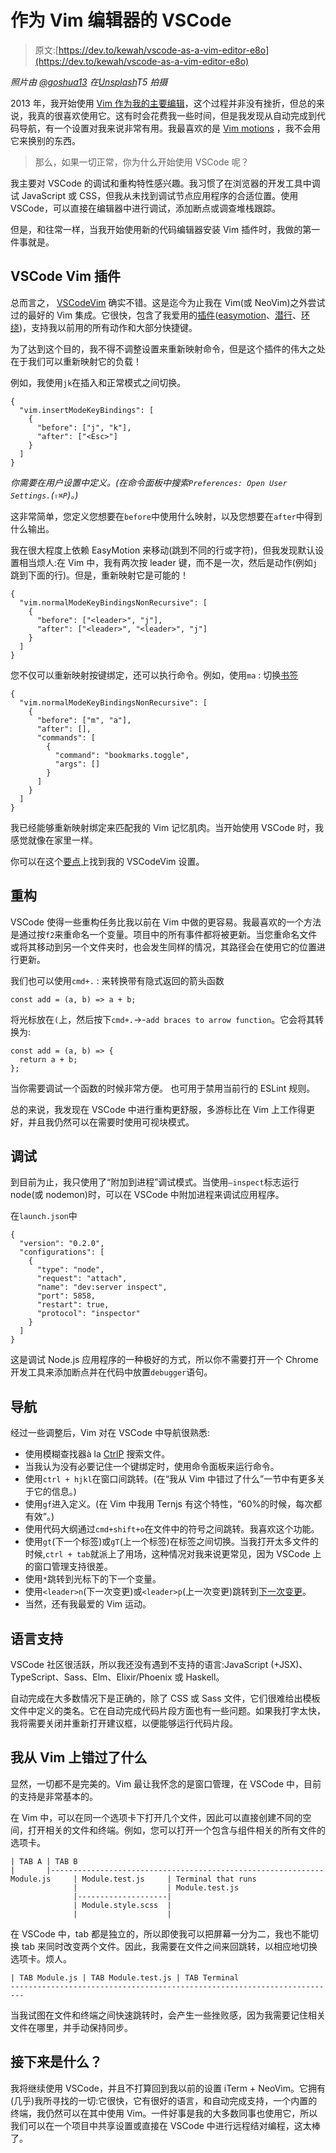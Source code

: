 # 作为 Vim 编辑器的 VSCode

> 原文:[https://dev.to/kewah/vscode-as-a-vim-editor-e8o](https://dev.to/kewah/vscode-as-a-vim-editor-e8o)

*照片由 [@goshua13](https://unsplash.com/@goshua13) 在[Unsplash](https://unsplash.com)T5 拍摄*

2013 年，我开始使用 [Vim 作为我的主要编辑](https://blog.kewah.com/2014/from-sublime-text-to-vim)，这个过程并非没有挫折，但总的来说，我真的很喜欢使用它。这有时会花费我一些时间，但是我发现从自动完成到代码导航，有一个设置对我来说非常有用。我最喜欢的是 [Vim motions](https://blog.kewah.com/2014/from-sublime-text-to-vim/#magic-motions) ，我不会用它来换别的东西。

> 那么，如果一切正常，你为什么开始使用 VSCode 呢？

我主要对 VSCode 的调试和重构特性感兴趣。我习惯了在浏览器的开发工具中调试 JavaScript 或 CSS，但我从未找到调试节点应用程序的合适位置。使用 VSCode，可以直接在编辑器中进行调试，添加断点或调查堆栈跟踪。

但是，和往常一样，当我开始使用新的代码编辑器安装 Vim 插件时，我做的第一件事就是。

## [](#vscode-vim-plugin)VSCode Vim 插件

总而言之， [VSCodeVim](https://github.com/VSCodeVim/Vim) 确实不错。这是迄今为止我在 Vim(或 NeoVim)之外尝试过的最好的 Vim 集成。它很快，包含了我爱用的[插件](https://github.com/VSCodeVim/Vim#-emulated-plugins)([easymotion](https://github.com/easymotion/vim-easymotion)、[潜行](https://github.com/justinmk/vim-sneak)、[环绕](https://github.com/tpope/vim-surround))，支持我以前用的所有动作和大部分快捷键。

为了达到这个目的，我不得不调整设置来重新映射命令，但是这个插件的伟大之处在于我们可以重新映射它的负载！

例如，我使用`jk`在插入和正常模式之间切换。

```
{
  "vim.insertModeKeyBindings": [
    {
      "before": ["j", "k"],
      "after": ["<Esc>"]
    }
  ]
} 
```

*你需要在用户设置中定义。(在命令面板中搜索`Preferences: Open User Settings.`(`⇧⌘P`)。)*

这非常简单，您定义您想要在`before`中使用什么映射，以及您想要在`after`中得到什么输出。

我在很大程度上依赖 EasyMotion 来移动(跳到不同的行或字符)，但我发现默认设置相当烦人:在 Vim 中，我有两次按 leader 键，而不是一次，然后是动作(例如`j`跳到下面的行)。但是，重新映射它是可能的！

```
{
  "vim.normalModeKeyBindingsNonRecursive": [
    {
      "before": ["<leader>", "j"],
      "after": ["<leader>", "<leader>", "j"]
    }
  ]
} 
```

您不仅可以重新映射按键绑定，还可以执行命令。例如，使用`ma` :
切换[书签](https://marketplace.visualstudio.com/items?itemName=alefragnani.Bookmarks)

```
{
  "vim.normalModeKeyBindingsNonRecursive": [
    {
      "before": ["m", "a"],
      "after": [],
      "commands": [
        {
          "command": "bookmarks.toggle",
          "args": []
        }
      ]
    }
  ]
} 
```

我已经能够重新映射绑定来匹配我的 Vim 记忆肌肉。当开始使用 VSCode 时，我感觉就像在家里一样。

你可以在这个[要点](https://gist.github.com/kewah/a5d8c1eff08db1623f98593727d99353)上找到我的 VSCodeVim 设置。

## [](#refactoring)重构

VSCode 使得一些重构任务比我以前在 Vim 中做的更容易。我最喜欢的一个方法是通过按`f2`来重命名一个变量。项目中的所有事件都将被更新。当您重命名文件或将其移动到另一个文件夹时，也会发生同样的情况，其路径会在使用它的位置进行更新。

我们也可以使用`cmd+.` :
来转换带有隐式返回的箭头函数

```
const add = (a, b) => a + b; 
```

将光标放在`(`上，然后按下`cmd+.`->-`add braces to arrow function`。它会将其转换为:

```
const add = (a, b) => {
  return a + b;
}; 
```

当你需要调试一个函数的时候非常方便。
也可用于禁用当前行的 ESLint 规则。

总的来说，我发现在 VSCode 中进行重构更舒服，多游标比在 Vim 上工作得更好，并且我仍然可以在需要时使用可视块模式。

## [](#debugging)调试

到目前为止，我只使用了“附加到进程”调试模式。当使用`—inspect`标志运行 node(或 nodemon)时，可以在 VSCode 中附加进程来调试应用程序。

在`launch.json`中

```
{
  "version": "0.2.0",
  "configurations": [
    {
      "type": "node",
      "request": "attach",
      "name": "dev:server inspect",
      "port": 5858,
      "restart": true,
      "protocol": "inspector"
    }
  ]
} 
```

这是调试 Node.js 应用程序的一种极好的方式，所以你不需要打开一个 Chrome 开发工具来添加断点并在代码中放置`debugger`语句。

## [](#navigation)导航

经过一些调整后，Vim 对在 VSCode 中导航很熟悉:

*   使用模糊查找器à la [CtrlP](https://github.com/ctrlpvim/ctrlp.vim) 搜索文件。
*   当我认为没有必要记住一个键绑定时，使用命令面板来运行命令。
*   使用`ctrl + hjkl`在窗口间跳转。(在“我从 Vim 中错过了什么”一节中有更多关于它的信息。)
*   使用`gf`进入定义。(在 Vim 中我用 Ternjs 有这个特性，“60%的时候，每次都有效”。)
*   使用代码大纲通过`cmd+shift+o`在文件中的符号之间跳转。我喜欢这个功能。
*   使用`gt`(下一个标签)或`gT`(上一个标签)在标签之间切换。当我打开太多文件的时候,`ctrl + tab`就派上了用场，这种情况对我来说更常见，因为 VSCode 上的窗口管理支持很差。
*   使用`*`跳转到光标下的下一个变量。
*   使用`<leader>n`(下一次变更)或`<leader>p`(上一次变更)跳转到[下一次变更](https://gist.github.com/kewah/a5d8c1eff08db1623f98593727d99353#file-vimusersettings-js-L205-L223)。
*   当然，还有我最爱的 Vim 运动。

## [](#language-support)语言支持

VSCode 社区很活跃，所以我还没有遇到不支持的语言:JavaScript (+JSX)、TypeScript、Sass、Elm、Elixir/Phoenix 或 Haskell。

自动完成在大多数情况下是正确的，除了 CSS 或 Sass 文件，它们很难给出模板文件中定义的类名。它在自动完成代码片段方面也有一些问题。如果我打字太快，我将需要关闭并重新打开建议框，以便能够运行代码片段。

## [](#what-i-miss-from-vim)我从 Vim 上错过了什么

显然，一切都不是完美的。Vim 最让我怀念的是窗口管理，在 VSCode 中，目前的支持是非常基本的。

在 Vim 中，可以在同一个选项卡下打开几个文件，因此可以直接创建不同的空间，打开相关的文件和终端。例如，您可以打开一个包含与组件相关的所有文件的选项卡。

```
| TAB A | TAB B
|       |-------------------------------------------------------------
Module.js     | Module.test.js     | Terminal that runs
              |                    | Module.test.js
              |--------------------|
              | Module.style.scss  |
              |                    | 
```

在 VSCode 中，tab 都是独立的，所以即使我可以把屏幕一分为二，我也不能切换 tab 来同时改变两个文件。因此，我需要在文件之间来回跳转，以相应地切换选项卡。烦人。

```
| TAB Module.js | TAB Module.test.js | TAB Terminal
------------------------------------------------------------------------- 
```

当我试图在文件和终端之间快速跳转时，会产生一些挫败感，因为我需要记住相关文件在哪里，并手动保持同步。

## [](#whats-next)接下来是什么？

我将继续使用 VSCode，并且不打算回到我以前的设置 iTerm + NeoVim。它拥有(几乎)我所寻找的一切:它很快，它有很好的语言，和自动完成支持，一个内置的终端，我仍然可以在其中使用 Vim。一件好事是我的大多数同事也使用它，所以我们可以在一个项目中共享设置或直接在 VSCode 中进行远程结对编程，这太棒了。